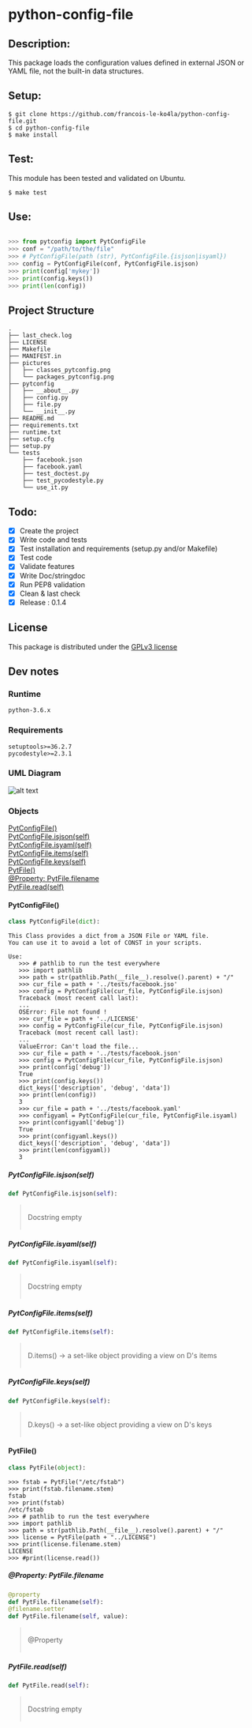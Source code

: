 # python-config-file
## Description:

This package loads the configuration values defined in external JSON or
YAML file, not the built-in data structures.

## Setup:

```shell
$ git clone https://github.com/francois-le-ko4la/python-config-file.git
$ cd python-config-file
$ make install
```

## Test:

This module has been tested and validated on Ubuntu.
```shell
$ make test
```

## Use:

```python

>>> from pytconfig import PytConfigFile
>>> conf = "/path/to/the/file"
>>> # PytConfigFile(path (str), PytConfigFile.{isjson|isyaml})
>>> config = PytConfigFile(conf, PytConfigFile.isjson)
>>> print(config['mykey'])
>>> print(config.keys())
>>> print(len(config))

```

## Project Structure
```
.
├── last_check.log
├── LICENSE
├── Makefile
├── MANIFEST.in
├── pictures
│   ├── classes_pytconfig.png
│   └── packages_pytconfig.png
├── pytconfig
│   ├── __about__.py
│   ├── config.py
│   ├── file.py
│   └── __init__.py
├── README.md
├── requirements.txt
├── runtime.txt
├── setup.cfg
├── setup.py
└── tests
    ├── facebook.json
    ├── facebook.yaml
    ├── test_doctest.py
    ├── test_pycodestyle.py
    └── use_it.py
```

## Todo:

- [X] Create the project
- [X] Write code and tests
- [X] Test installation and requirements (setup.py and/or Makefile)
- [X] Test code
- [X] Validate features
- [X] Write Doc/stringdoc
- [X] Run PEP8 validation
- [X] Clean & last check
- [X] Release : 0.1.4

## License

This package is distributed under the [GPLv3 license](./LICENSE)
## Dev notes
### Runtime

```
python-3.6.x

```
### Requirements

```
setuptools>=36.2.7
pycodestyle>=2.3.1

```
### UML Diagram
![alt text](pictures/classes_pytconfig.png)

### Objects
[PytConfigFile()](#pytconfigfile)<br />
[PytConfigFile.isjson(self)](#pytconfigfileisjsonself)<br />
[PytConfigFile.isyaml(self)](#pytconfigfileisyamlself)<br />
[PytConfigFile.items(self)](#pytconfigfileitemsself)<br />
[PytConfigFile.keys(self)](#pytconfigfilekeysself)<br />
[PytFile()](#pytfile)<br />
[@Property: PytFile.filename](#property-pytfilefilename)<br />
[PytFile.read(self)](#pytfilereadself)<br />


#### PytConfigFile()
```python
class PytConfigFile(dict):
```

```
This Class provides a dict from a JSON File or YAML file.
You can use it to avoid a lot of CONST in your scripts.

Use:
   >>> # pathlib to run the test everywhere
   >>> import pathlib
   >>> path = str(pathlib.Path(__file__).resolve().parent) + "/"
   >>> cur_file = path + '../tests/facebook.jso'
   >>> config = PytConfigFile(cur_file, PytConfigFile.isjson)
   Traceback (most recent call last):
   ...
   OSError: File not found !
   >>> cur_file = path + '../LICENSE'
   >>> config = PytConfigFile(cur_file, PytConfigFile.isjson)
   Traceback (most recent call last):
   ...
   ValueError: Can't load the file...
   >>> cur_file = path + '../tests/facebook.json'
   >>> config = PytConfigFile(cur_file, PytConfigFile.isjson)
   >>> print(config['debug'])
   True
   >>> print(config.keys())
   dict_keys(['description', 'debug', 'data'])
   >>> print(len(config))
   3
   >>> cur_file = path + '../tests/facebook.yaml'
   >>> configyaml = PytConfigFile(cur_file, PytConfigFile.isyaml)
   >>> print(configyaml['debug'])
   True
   >>> print(configyaml.keys())
   dict_keys(['description', 'debug', 'data'])
   >>> print(len(configyaml))
   3
```

##### PytConfigFile.isjson(self)
```python
def PytConfigFile.isjson(self):
```
> <br />
> Docstring empty<br />
> <br />
##### PytConfigFile.isyaml(self)
```python
def PytConfigFile.isyaml(self):
```
> <br />
> Docstring empty<br />
> <br />
##### PytConfigFile.items(self)
```python
def PytConfigFile.items(self):
```
> <br />
> D.items() -> a set-like object providing a view on D's items<br />
> <br />
##### PytConfigFile.keys(self)
```python
def PytConfigFile.keys(self):
```
> <br />
> D.keys() -> a set-like object providing a view on D's keys<br />
> <br />
#### PytFile()
```python
class PytFile(object):
```

```
>>> fstab = PytFile("/etc/fstab")
>>> print(fstab.filename.stem)
fstab
>>> print(fstab)
/etc/fstab
>>> # pathlib to run the test everywhere
>>> import pathlib
>>> path = str(pathlib.Path(__file__).resolve().parent) + "/"
>>> license = PytFile(path + "../LICENSE")
>>> print(license.filename.stem)
LICENSE
>>> #print(license.read())
```

##### @Property: PytFile.filename
```python
@property
def PytFile.filename(self):
@filename.setter
def PytFile.filename(self, value):

```
> <br />
> @Property<br />
> <br />
##### PytFile.read(self)
```python
def PytFile.read(self):
```
> <br />
> Docstring empty<br />
> <br />
